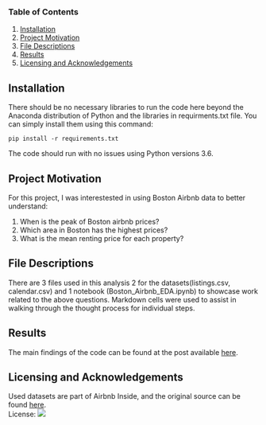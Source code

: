 
### Table of Contents

1. [Installation](#installation)
2. [Project Motivation](#motivation)
3. [File Descriptions](#files)
4. [Results](#results)
5. [Licensing and Acknowledgements](#licensing)

## Installation <a name="installation"></a>

There should be no necessary libraries to run the code here beyond the Anaconda distribution of Python and the libraries in requirments.txt file. You can simply install them using this command:

```
pip install -r requirements.txt
```
The code should run with no issues using Python versions 3.6.

## Project Motivation<a name="motivation"></a>

For this project, I was interestested in using Boston Airbnb data to better understand:

1. When is the peak of Boston airbnb prices?
2. Which area in Boston has the highest prices?
3. What is the mean renting price for each property?


## File Descriptions <a name="files"></a>

There are 3 files used in this analysis 2 for the datasets(listings.csv, calendar.csv) and 1 notebook (Boston_Airbnb_EDA.ipynb) to showcase work related to the above questions. Markdown cells were used to assist in walking through the thought process for individual steps.  

## Results<a name="results"></a>

The main findings of the code can be found at the post available [here](https://medium.com/@qubayl.qh/answering-questions-about-boston-airbnb-data-d20717bf9e38).

## Licensing and Acknowledgements<a name="licensing"></a>

Used datasets are part of Airbnb Inside, and the original source can be found [here](http://insideairbnb.com/get-the-data.html).<br>
 License: ![](https://img.shields.io/apm/l/vim-mode.svg)

